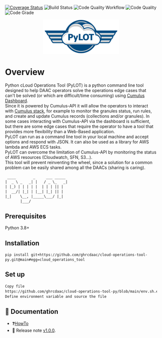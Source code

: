 [![Coverage Status](https://coveralls.io/repos/github/ghrcdaac/cloud-operations-tool-py/badge.svg?branch=main)](https://coveralls.io/github/ghrcdaac/cloud-operations-tool-py?branch=main)
![Build Status](https://github.com/ghrcdaac/cloud-operations-tool-py/actions/workflows/build-and-test.yml/badge.svg?branch=main)
![Code Quality Workflow](https://github.com/ghrcdaac/cloud-operations-tool-py/actions/workflows/code-quality.yml/badge.svg?branch=main)
![Code Quality](https://api.codiga.io/project/33781/score/svg)
![Code Grade](https://api.codiga.io/project/33781/status/svg)
<p align="center">
<img src="img/pylot.svg"
     alt="pylot" width=50%/>
</p>




# Overview
Python cLoud Operations Tool (PyLOT) is a python command line tool designed to help DAAC operators solve the operations edge cases that can't be solved (or which are difficult/time consuming) using [Cumulus Dashboard](https://github.com/nasa/cumulus-dashboard).
<br>
Since it is powered by Cumulus-API it will allow the operators to interact with [Cumulus stack](https://github.com/nasa/cumulus), for example to monitor the granules status, run rules, and create and update Cumulus records (collections and/or granules).
In some cases interacting with Cumulus-API via the dashboard is sufficient, but there are some edge cases that require the operator to have a tool that provides more flexibility than a Web-Based application.
<br>
PyLOT can run as a command line tool in your local machine and accept options and respond with JSON. It can also be used as a library for AWS lambda and AWS ECS tasks.
<br>
PyLOT can overcome the limitation of Cumulus-API by monitoring the status of AWS resources (Cloudwatch, SFN, S3...).
<br>
This tool will prevent reinventing the wheel, since a solution for a common problem can be easily shared among all the DAACs (sharing is caring).



```
 ____        _     ___ _____
|  _ \ _   _| |   / _ \_   _|
| |_) | | | | |  | | | || |
|  __/| |_| | |__| |_| || |
|_|    \__, |_____\___/ |_|
       |___/
```

## Prerequisites
Python 3.8+

## Installation
```jsunicoderegexp
pip install git+https://github.com/ghrcdaac/cloud-operations-tool-py.git@main#egg=cloud_operations_tool
```
## Set up
```bash
Copy file
https://github.com/ghrcdaac/cloud-operations-tool-py/blob/main/env.sh.example
Define environment variable and source the file
```

## 📖 Documentation
- ❓[HowTo](https://ghrcdaac.github.io/cloud-operations-tool-py/howto)
- 🚀 Release note [v1.0.0](https://ghrcdaac.github.io/cloud-operations-tool-py/#v100).
